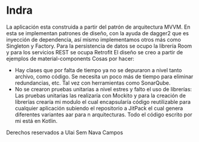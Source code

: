 # Indra
La aplicación esta construida a partir del patrón de arquitectura MVVM. En esta se implementan patrones de diseño, con la ayuda de dagger2 que es inyección de dependencia, así mismo implementamos otros más como Singleton y Factory.
Para la persistencia de datos se ocupo la librería Room y para los servicios REST se ocupa Retrofit
El diseño se creo a partir de ejemplos de material-components
Cosas por hacer:
-	Hay clases que por falta de tiempo ya no se depuraron a nivel tanto archivo, como código. Se necesita un poco más de tiempo para eliminar redundancias, etc. Tal vez con herramientas como SonarQube.
-	No se crearon pruebas unitarias a nivel estres y falto el uso de librerías:
Las pruebas unitarias las realizaría con Mockito y para la creación de librerías crearía mi modulo el cual encapsularía código reutilizable para cualquier aplicación subiendo el repositorio a JitPack el cual genera diferentes variantes aar para n arquitecturas.
Todo el código escrito por mi está en Kotlin.

Derechos reservados a Ulai Sem Nava Campos

